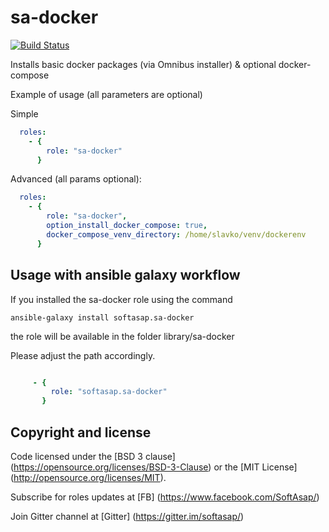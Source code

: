 sa-docker
=========

[![Build Status](https://travis-ci.org/softasap/sa-docker.svg?branch=master)](https://travis-ci.org/softasap/sa-docker)

Installs basic docker packages (via Omnibus installer) & optional docker-compose

Example of usage (all parameters are optional)

Simple

```YAML
  roles:
    - {
        role: "sa-docker"
      }
```


Advanced (all params optional):


```YAML
  roles:
    - {
        role: "sa-docker",
        option_install_docker_compose: true,
        docker_compose_venv_directory: /home/slavko/venv/dockerenv
      }
```


Usage with ansible galaxy workflow
----------------------------------

If you installed the sa-docker  role using the command


`
   ansible-galaxy install softasap.sa-docker
`

the role will be available in the folder library/sa-docker

Please adjust the path accordingly.

```YAML

     - {
         role: "softasap.sa-docker"
       }

```   



Copyright and license
---------------------

Code licensed under the [BSD 3 clause] (https://opensource.org/licenses/BSD-3-Clause) or the [MIT License] (http://opensource.org/licenses/MIT).

Subscribe for roles updates at [FB] (https://www.facebook.com/SoftAsap/)

Join Gitter channel at [Gitter] (https://gitter.im/softasap/)
